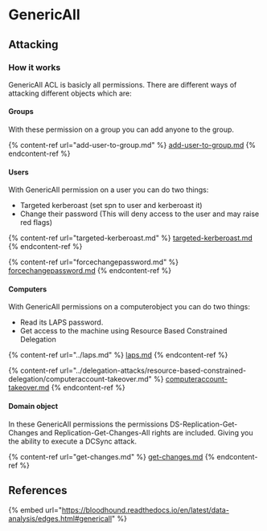 # GenericAll

## Attacking

### How it works

GenericAll ACL is basicly all permissions. There are different ways of attacking different objects which are:

#### Groups

With these permission on a group you can add anyone to the group.

{% content-ref url="add-user-to-group.md" %}
[add-user-to-group.md](add-user-to-group.md)
{% endcontent-ref %}

#### Users

With GenericAll permission on a user you can do two things:

* Targeted kerberoast (set spn to user and kerberoast it)
* Change their password (This will deny access to the user and may raise red flags)

{% content-ref url="targeted-kerberoast.md" %}
[targeted-kerberoast.md](targeted-kerberoast.md)
{% endcontent-ref %}

{% content-ref url="forcechangepassword.md" %}
[forcechangepassword.md](forcechangepassword.md)
{% endcontent-ref %}

#### Computers

With GenericAll permissions on a computerobject you can do two things:

* Read its LAPS password.
* Get access to the machine using Resource Based Constrained Delegation

{% content-ref url="../laps.md" %}
[laps.md](../laps.md)
{% endcontent-ref %}

{% content-ref url="../delegation-attacks/resource-based-constrained-delegation/computeraccount-takeover.md" %}
[computeraccount-takeover.md](../delegation-attacks/resource-based-constrained-delegation/computeraccount-takeover.md)
{% endcontent-ref %}

#### Domain object

In these GenericAll permissions the permissions DS-Replication-Get-Changes and Replication-Get-Changes-All rights are included. Giving you the ability to execute a DCSync attack.

{% content-ref url="get-changes.md" %}
[get-changes.md](get-changes.md)
{% endcontent-ref %}

## References

{% embed url="https://bloodhound.readthedocs.io/en/latest/data-analysis/edges.html#genericall" %}
